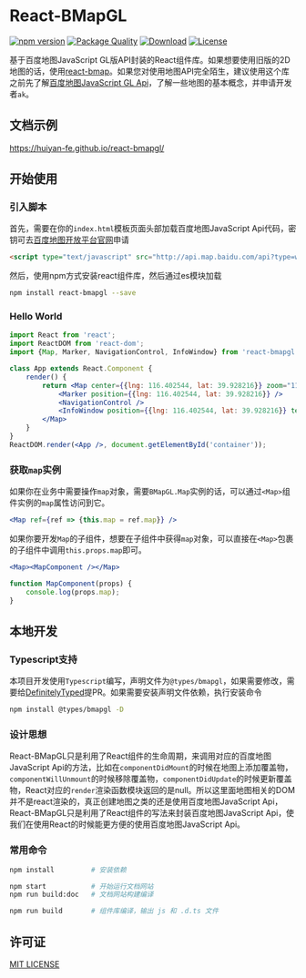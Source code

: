 # React-BMapGL
[![npm version](https://img.shields.io/npm/v/react-bmapgl.svg)](https://www.npmjs.com/package/react-bmapgl)
[![Package Quality](http://npm.packagequality.com/shield/react-bmapgl.svg)](http://packagequality.com/#?package=react-bmapgl)
[![Download](https://img.shields.io/npm/dm/react-bmapgl.svg)](https://www.npmjs.com/package/react-bmapgl)
[![License](https://img.shields.io/github/license/huiyan-fe/react-bmapgl.svg)](https://github.com/huiyan-fe/react-bmapgl)

基于百度地图JavaScript GL版API封装的React组件库。如果想要使用旧版的2D地图的话，使用[react-bmap](https://github.com/huiyan-fe/react-bmap)。如果您对使用地图API完全陌生，建议使用这个库之前先了解[百度地图JavaScript GL Api](http://lbsyun.baidu.com/index.php?title=jspopularGL)，了解一些地图的基本概念，并申请开发者`ak`。

## 文档示例

https://huiyan-fe.github.io/react-bmapgl/

## 开始使用

### 引入脚本
首先，需要在你的`index.html`模板页面头部加载百度地图JavaScript Api代码，密钥可去[百度地图开放平台官网](http://lbsyun.baidu.com/apiconsole/key)申请
```html
<script type="text/javascript" src="http://api.map.baidu.com/api?type=webgl&v=1.0&ak=您的密钥"></script>
```
然后，使用npm方式安装react组件库，然后通过es模块加载
```bash
npm install react-bmapgl --save
```

### Hello World
```jsx static
import React from 'react';
import ReactDOM from 'react-dom';
import {Map, Marker, NavigationControl, InfoWindow} from 'react-bmapgl';

class App extends React.Component {
    render() {
        return <Map center={{lng: 116.402544, lat: 39.928216}} zoom="11">
            <Marker position={{lng: 116.402544, lat: 39.928216}} />
            <NavigationControl /> 
            <InfoWindow position={{lng: 116.402544, lat: 39.928216}} text="内容" title="标题"/>
        </Map>
    }
}
ReactDOM.render(<App />, document.getElementById('container'));

```

### 获取`map`实例
如果你在业务中需要操作`map`对象，需要`BMapGL.Map`实例的话，可以通过`<Map>`组件实例的`map`属性访问到它。
```jsx static
<Map ref={ref => {this.map = ref.map}} />
```
如果你要开发`Map`的子组件，想要在子组件中获得`map`对象，可以直接在`<Map>`包裹的子组件中调用`this.props.map`即可。
```jsx static
<Map><MapComponent /></Map>

function MapComponent(props) {
    console.log(props.map);
}
```

## 本地开发

### Typescript支持
本项目开发使用`Typescript`编写，声明文件为`@types/bmapgl`，如果需要修改，需要给[DefinitelyTyped](https://github.com/DefinitelyTyped/DefinitelyTyped)提PR。如果需要安装声明文件依赖，执行安装命令
```bash
npm install @types/bmapgl -D
```

### 设计思想
React-BMapGL只是利用了React组件的生命周期，来调用对应的百度地图JavaScript Api的方法，比如在`componentDidMount`的时候在地图上添加覆盖物，`componentWillUnmount`的时候移除覆盖物，`componentDidUpdate`的时候更新覆盖物，React对应的`render`渲染函数模块返回的是null。所以这里面地图相关的DOM并不是react渲染的，真正创建地图之类的还是使用百度地图JavaScript Api，React-BMapGL只是利用了React组件的写法来封装百度地图JavaScript Api，使我们在使用React的时候能更方便的使用百度地图JavaScript Api。

### 常用命令
```bash
npm install         # 安装依赖

npm start           # 开始运行文档网站
npm run build:doc   # 文档网站构建编译

npm run build       # 组件库编译，输出 js 和 .d.ts 文件
```

## 许可证
[MIT LICENSE](./LICENSE)

